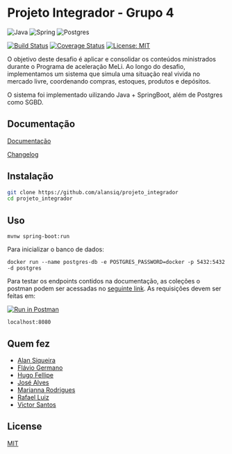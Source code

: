 # Projeto Integrador - Grupo 4

![Java](https://img.shields.io/badge/java-%23ED8B00.svg?style=for-the-badge&logo=java&logoColor=white)
![Spring](https://img.shields.io/badge/spring-%236DB33F.svg?style=for-the-badge&logo=spring&logoColor=white)
![Postgres](https://img.shields.io/badge/postgres-%23316192.svg?style=for-the-badge&logo=postgresql&logoColor=white)

[![Build Status](https://travis-ci.org/codecentric/springboot-sample-app.svg?branch=master)](https://travis-ci.org/codecentric/springboot-sample-app)
[![Coverage Status](https://coveralls.io/repos/github/codecentric/springboot-sample-app/badge.svg?branch=master)](https://coveralls.io/github/codecentric/springboot-sample-app?branch=master)
[![License: MIT](https://img.shields.io/badge/License-MIT-yellow.svg)](https://opensource.org/licenses/MIT)

O objetivo deste desafio é aplicar e consolidar os conteúdos ministrados durante o Programa de aceleração MeLi.
Ao longo do desafio, implementamos um sistema que simula uma situação real vivida no mercado livre, coordenando compras, estoques, produtos e depósitos.

O sistema foi implementado uilizando Java + SpringBoot, além de Postgres como SGBD.
## Documentação

[Documentação](/document/readme.md)


[Changelog](/document/changelog.md)


## Instalação

```bash
git clone https://github.com/alansiq/projeto_integrador
cd projeto_integrador
```

## Uso

```
mvnw spring-boot:run
```

Para inicializar o banco de dados:

```
docker run --name postgres-db -e POSTGRES_PASSWORD=docker -p 5432:5432 -d postgres
```

Para testar os endpoints contidos na documentação, as coleções o postman podem ser acessadas no [seguinte link](/document).
As requisições devem ser feitas em:

[![Run in Postman](https://run.pstmn.io/button.svg)](https://app.getpostman.com/run-collection/485bb945b088c6fd471e)
```
localhost:8080
```

## Quem fez

- [Alan Siqueira](https://github.com/alansiq)
- [Flávio Germano](https://github.com/fgnanni)
- [Hugo Fellipe](https://github.com/hugofellipecruz)
- [José Alves](https://github.com/josalves-meli)
- [Marianna Rodrigues](https://github.com/marianna-meli)
- [Rafael Luiz](https://github.com/rafaelluiz-meli)
- [Victor Santos](https://github.com/victosantos)


## License
[MIT](https://choosealicense.com/licenses/mit/)